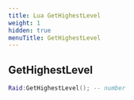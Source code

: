 ```yaml
---
title: Lua GetHighestLevel
weight: 1
hidden: true
menuTitle: GetHighestLevel
---
```

## GetHighestLevel
```lua
Raid:GetHighestLevel(); -- number
```